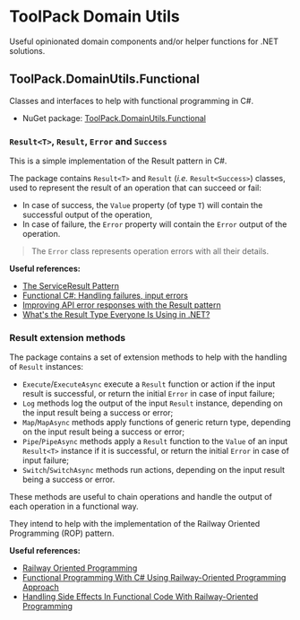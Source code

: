 # ToolPack Domain Utils

Useful opinionated domain components and/or helper functions for .NET solutions.

## ToolPack.DomainUtils.Functional

Classes and interfaces to help with functional programming in C#.

* NuGet package: [ToolPack.DomainUtils.Functional](https://www.nuget.org/packages/ToolPack.DomainUtils.Functional)

### `Result<T>`, `Result`, `Error` and `Success`

This is a simple implementation of the Result pattern in C#.

The package contains `Result<T>` and `Result` (_i.e._ `Result<Success>`) classes, used to represent the result of an operation that can succeed or fail:
* In case of success, the `Value` property (of type `T`) will contain the successful output of the operation,
* In case of failure, the `Error` property will contain the `Error` output of the operation.

> The `Error` class represents operation errors with all their details.

**Useful references:**
   * [The ServiceResult Pattern](https://codingbolt.net/2023/10/06/the-serviceresult-pattern/)
   * [Functional C#: Handling failures, input errors](https://enterprisecraftsmanship.com/posts/functional-c-handling-failures-input-errors/)
   * [Improving API error responses with the Result pattern](https://raygun.com/blog/api-error-reponses-results-pattern/)
   * [What's the Result Type Everyone Is Using in .NET?](https://www.youtube.com/watch?v=YbuSuSpzee4)

### Result extension methods

The package contains a set of extension methods to help with the handling of `Result` instances:
* `Execute`/`ExecuteAsync` execute a `Result` function or action if the input result is successful, or return the initial `Error` in case of input failure;
* `Log` methods log the output of the input `Result` instance, depending on the input result being a success or error;
* `Map`/`MapAsync` methods apply functions of generic return type, depending on the input result being a success or error;
* `Pipe`/`PipeAsync` methods apply a `Result` function to the `Value` of an input `Result<T>` instance if it is successful, or return the initial `Error` in case of input failure;
* `Switch`/`SwitchAsync` methods run actions, depending on the input result being a success or error.

These methods are useful to chain operations and handle the output of each operation in a functional way.

They intend to help with the implementation of the Railway Oriented Programming (ROP) pattern.

**Useful references:**
   * [Railway Oriented Programming](https://fsharpforfunandprofit.com/rop/)
   * [Functional Programming With C# Using Railway-Oriented Programming Approach](https://www.youtube.com/watch?v=dDasAmowFts)
   * [Handling Side Effects In Functional Code With Railway-Oriented Programming](https://www.youtube.com/watch?v=vGkgsduwnc4)
